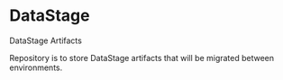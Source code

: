 # DataStage
DataStage Artifacts

Repository is to store DataStage artifacts that will be migrated between environments.
